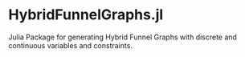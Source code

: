 # HybridFunnelGraphs.jl
Julia Package for generating Hybrid Funnel Graphs with discrete and continuous variables and constraints.